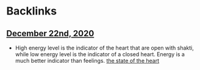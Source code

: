 
# Backlinks
## [December 22nd, 2020](<December 22nd, 2020.md>)
- High energy level is the indicator of the heart that are open with shakti, while low energy level is the indicator of a closed heart. Energy is a much better indicator than feelings. [the state of the heart](<the state of the heart.md>)

